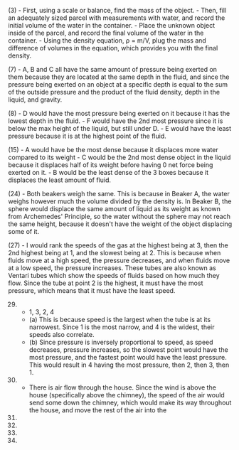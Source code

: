 (3)
	- First, using a scale or balance, find the mass of the object.
	- Then, fill an adequately sized parcel with measurements with water, and record the initial volume of the water in the container.
	- Place the unknown object inside of the parcel, and record the final volume of the water in the container.
	- Using the density equation, ρ = m/V, plug the mass and difference of volumes in the equation, which provides you with the final density.

(7)
	- A, B and C all have the same amount of pressure being exerted on them because they are located at the same depth in the fluid, and since the pressure being exerted on an object at a specific depth is equal to the sum of the outside pressure and the product of the fluid density, depth in the liquid, and gravity.

(8)
	- D would have the most pressure being exerted on it because it has the lowest depth in the fluid.
	- F would have the 2nd most pressure since it is below the max height of the liquid, but still under D.
	- E would have the least pressure because it is at the highest point of the fluid.

(15)
	- A would have be the most dense because it displaces more water compared to its weight
	- C would be the 2nd most dense object in the liquid because it displaces half of its weight before having 0 net force being exerted on it. 
	- B would be the least dense of the 3 boxes because it displaces the least amount of fluid.

(24)
	- Both beakers weigh the same. This is because in Beaker A, the water weighs however much the volume divided by the density is. In Beaker B, the sphere would displace the same amount of liquid as its weight as known from Archemedes' Principle, so the water without the sphere may not reach the same height, because it doesn't have the weight of the object displacing some of it. 

(27)
	- I would rank the speeds of the gas at the highest being at 3, then the 2nd highest being at 1, and the slowest being at 2. This is because when fluids move at a high speed, the pressure decreases, and when fluids move at a low speed, the pressure increases. These tubes are also known as Ventari tubes which show the speeds of fluids based on how much they flow. Since the tube at point 2 is the highest, it must have the most pressure, which means that it must have the least speed.

29.
	- 1, 3, 2, 4
	- (a) This is because speed is the largest when the tube is at its narrowest. Since 1 is the most narrow, and 4 is the widest, their speeds also correlate.
	- (b) Since pressure is inversely proportional to speed, as speed decreases, pressure increases, so the slowest point would have the most pressure, and the fastest point would have the least pressure. This would result in 4 having the most pressure, then 2, then 3, then 1.

31.
	- There is air flow through the house. Since the wind is above the house (specifically above the chimney), the speed of the air would send some down the chimney, which would make its way throughout the house, and move the rest of the air into the
33.

34.

36.

37.

